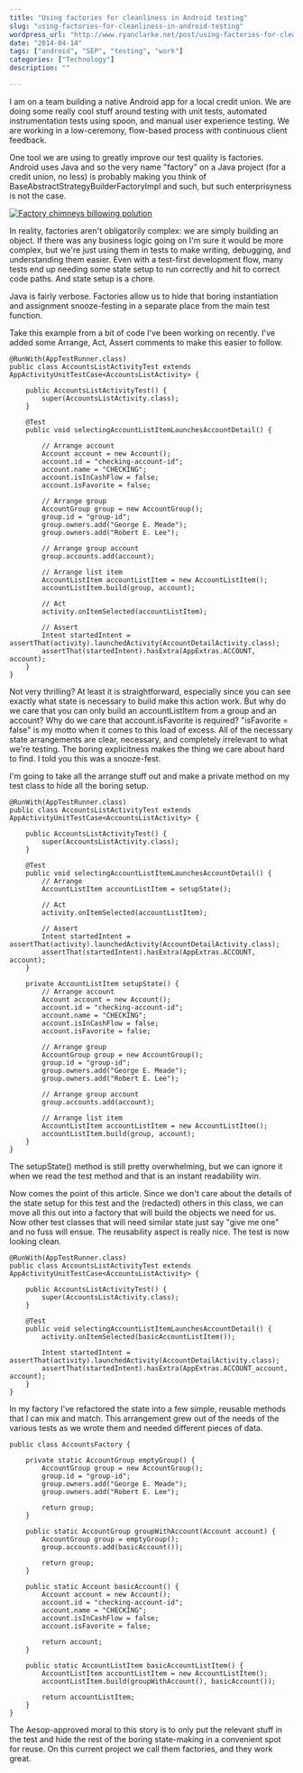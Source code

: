 ```yaml
---
title: "Using factories for cleanliness in Android testing"
slug: "using-factories-for-cleanliness-in-android-testing"
wordpress_url: "http://www.ryanclarke.net/post/using-factories-for-cleanliness-in-android-testing/"
date: "2014-04-14"
tags: ["android", "SEP", "testing", "work"]
categories: ["Technology"]
description: ""

---
```


I am on a team building a native Android app for a local credit union. We are doing some really cool stuff around testing with unit tests, automated instrumentation tests using spoon, and manual user experience testing. We are working in a low-ceremony, flow-based process with continuous client feedback.

One tool we are using to greatly improve our test quality is factories. Android uses Java and so the very name "factory" on a Java project (for a credit union, no less) is probably making you think of BaseAbstractStrategyBuilderFactoryImpl and such, but such enterprisyness is not the case.

[![Factory chimneys billowing polution](http://www.ryanclarke.net/wp-content/uploads/pollution-295305_6401.png)](http://www.ryanclarke.net/wp-content/uploads/pollution-295305_6401.png)

In reality, factories aren't obligatorily complex: we are simply building an object. If there was any business logic going on I'm sure it would be more complex, but we're just using them in tests to make writing, debugging, and understanding them easier. Even with a test-first development flow, many tests end up needing some state setup to run correctly and hit to correct code paths. And state setup is a chore.

Java is fairly verbose. Factories allow us to hide that boring instantiation and assignment snooze-festing in a separate place from the main test function.

Take this example from a bit of code I've been working on recently. I've added some Arrange, Act, Assert comments to make this easier to follow.

    @RunWith(AppTestRunner.class)
    public class AccountsListActivityTest extends AppActivityUnitTestCase<AccountsListActivity> {

        public AccountsListActivityTest() {
            super(AccountsListActivity.class);
        }

        @Test
        public void selectingAccountListItemLaunchesAccountDetail() {

            // Arrange account
            Account account = new Account();
            account.id = "checking-account-id";
            account.name = "CHECKING";
            account.isInCashFlow = false;
            account.isFavorite = false;

            // Arrange group
            AccountGroup group = new AccountGroup();
            group.id = "group-id";
            group.owners.add("George E. Meade");
            group.owners.add("Robert E. Lee");

            // Arrange group account
            group.accounts.add(account);

            // Arrange list item
            AccountListItem accountListItem = new AccountListItem();
            accountListItem.build(group, account);

            // Act
            activity.onItemSelected(accountListItem);

            // Assert
            Intent startedIntent = assertThat(activity).launchedActivity(AccountDetailActivity.class);
            assertThat(startedIntent).hasExtra(AppExtras.ACCOUNT, account);
        }
    }

Not very thrilling? At least it is straightforward, especially since you can see exactly what state is necessary to build make this action work. But why do we care that you can only build an accountListItem from a group and an account? Why do we care that account.isFavorite is required? "isFavorite = false" is my motto when it comes to this load of excess. All of the necessary state arrangements are clear, necessary, and completely irrelevant to what we're testing. The boring explicitness makes the thing we care about hard to find. I told you this was a snooze-fest.

I'm going to take all the arrange stuff out and make a private method on my test class to hide all the boring setup.

    @RunWith(AppTestRunner.class)
    public class AccountsListActivityTest extends AppActivityUnitTestCase<AccountsListActivity> {

        public AccountsListActivityTest() {
            super(AccountsListActivity.class);
        }

        @Test
        public void selectingAccountListItemLaunchesAccountDetail() {
            // Arrange
            AccountListItem accountListItem = setupState();

            // Act
            activity.onItemSelected(accountListItem);

            // Assert
            Intent startedIntent = assertThat(activity).launchedActivity(AccountDetailActivity.class);
            assertThat(startedIntent).hasExtra(AppExtras.ACCOUNT, account);
        }

        private AccountListItem setupState() {
            // Arrange account
            Account account = new Account();
            account.id = "checking-account-id";
            account.name = "CHECKING";
            account.isInCashFlow = false;
            account.isFavorite = false;

            // Arrange group
            AccountGroup group = new AccountGroup();
            group.id = "group-id";
            group.owners.add("George E. Meade");
            group.owners.add("Robert E. Lee");

            // Arrange group account
            group.accounts.add(account);

            // Arrange list item
            AccountListItem accountListItem = new AccountListItem();
            accountListItem.build(group, account);
        } 
    }

The setupState() method is still pretty overwhelming, but we can ignore it when we read the test method and that is an instant readability win.

Now comes the point of this article. Since we don't care about the details of the state setup for this test and the (redacted) others in this class, we can move all this out into a factory that will build the objects we need for us. Now other test classes that will need similar state just say "give me one" and no fuss will ensue. The reusability aspect is really nice. The test is now looking clean.

    @RunWith(AppTestRunner.class)
    public class AccountsListActivityTest extends AppActivityUnitTestCase<AccountsListActivity> {

        public AccountsListActivityTest() {
            super(AccountsListActivity.class);
        }

        @Test
        public void selectingAccountListItemLaunchesAccountDetail() {
            activity.onItemSelected(basicAccountListItem());

            Intent startedIntent = assertThat(activity).launchedActivity(AccountDetailActivity.class);
            assertThat(startedIntent).hasExtra(AppExtras.ACCOUNT_account, account);
        }
    }

In my factory I've refactored the state into a few simple, reusable methods that I can mix and match. This arrangement grew out of the needs of the various tests as we wrote them and needed different pieces of data.

    public class AccountsFactory {

        private static AccountGroup emptyGroup() {
            AccountGroup group = new AccountGroup();
            group.id = "group-id";
            group.owners.add("George E. Meade");
            group.owners.add("Robert E. Lee");

            return group;
        }

        public static AccountGroup groupWithAccount(Account account) {
            AccountGroup group = emptyGroup();
            group.accounts.add(basicAccount());

            return group;
        }

        public static Account basicAccount() {
            Account account = new Account();
            account.id = "checking-account-id";
            account.name = "CHECKING";
            account.isInCashFlow = false;
            account.isFavorite = false;

            return account;
        }

        public static AccountListItem basicAccountListItem() {
            AccountListItem accountListItem = new AccountListItem();
            accountListItem.build(groupWithAccount(), basicAccount());

            return accountListItem;
        }
    }

The Aesop-approved moral to this story is to only put the relevant stuff in the test and hide the rest of the boring state-making in a convenient spot for reuse. On this current project we call them factories, and they work great.

